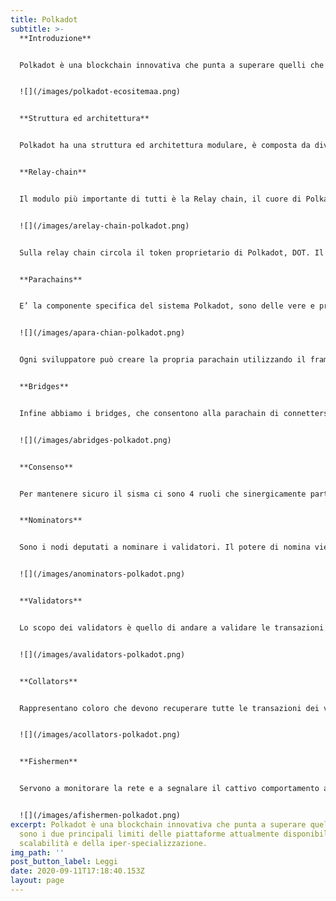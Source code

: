 ```yaml
---
title: Polkadot
subtitle: >-
  **Introduzione**


  Polkadot è una blockchain innovativa che punta a superare quelli che sono i 2 principali limiti delle piattaforme attualmente disponibili, cioé scalabilità e iper-specializzazione. Per superare il limite della scalabilità, Polkadot utilizza la tecnica dello sharding, ovvero divide la blockchain in tanti frammenti che vengono coordinati da una blockchain centrale con il compito di mettere assieme tutti i pezzi e di conseguenza va a smistare la gravosità del compito in diverse parti, aumentando in maniera esponenziale il numero di operazione che può compiere. Per quanto riguarda l’iper-specializzazione, Polkadot consente l’interoperabilità, più blockchain specializzate possano interagire e cooperare per creare un ecosistema estremamente vasto.


  ![](/images/polkadot-ecositemaa.png)


  **Struttura ed architettura**


  Polkadot ha una struttura ed architettura modulare, è composta da diverse componenti che si ripetono e che lavorano sinergicamente tra loro.


  **Relay-chain**


  Il modulo più importante di tutti è la Relay chain, il cuore di Polkadot: è responsabile della sicurezza condivisa, del consenso e dell’interoperabilità cross-chain della rete.


  ![](/images/arelay-chain-polkadot.png)


  Sulla relay chain circola il token proprietario di Polkadot, DOT. Il token DOT serve innanzitutto per la governance, gli holder del token sono incentivati a votare e/o proporre nuove modifiche per far evolvere l’ecosistema. Questo sistema permette a Polkadot di eseguire l’aggiornamento senza hard fork per integrare nuove funzionalità o correggere bug (es. diluizione della supply x 100). Il sistema quindi può aggiornarsi non appena saranno disponibili tecnologie migliori. Altro compito della relay chain è garantire la sicurezza, questo grazie ad un algoritmo di consenso proprietario (una sorta di proof of stake). Infine l’ultimo compito è quello di coordinare le attività che permettono l’interoperabilità delle diverse chain, che significa sia coordinare le blockchain native di polkadot (parachain) o esterne come quelle di Ethereum.


  **Parachains**


  E’ la componente specifica del sistema Polkadot, sono delle vere e proprie blockchain sviluppate all’interno del sistema polkadot ed ognuna di esse ha il suo token. E’una blockchain a sé stante ed è deputata a fare qualcosa di specifico e particolare.


  ![](/images/apara-chian-polkadot.png)


  Ogni sviluppatore può creare la propria parachain utilizzando il framework Substrate ed essa poi si integrerà con le altre e alla blockchain esterne grazie alla relay chain. Per creare nuove parachain occorre vincolare dei Dot con l’operazione denominata Bonding, questo al fine di evitare la creazione di eccessive parachain superflue (l’operazione rende costoso avere una parachain). Una volta che si decide di ritirare una parachain si svincolano i token DOT


  **Bridges**


  Infine abbiamo i bridges, che consentono alla parachain di connettersi e comunicare con reti esterne come Ethereum o Bitcoin e permettono quindi di collegare il mondo Polkadot con le blockchain esterne, anch’esse sono delle blockchain con un token proprio (es Darwinia )


  ![](/images/abridges-polkadot.png)


  **Consenso**


  Per mantenere sicuro il sisma ci sono 4 ruoli che sinergicamente partecipano a questo scopo: Nominator, Validator, Collator e Fishermen


  **Nominators**


  Sono i nodi deputati a nominare i validatori. Il potere di nomina viene acquisito facendo staking del token Dot


  ![](/images/anominators-polkadot.png)


  **Validators**


  Lo scopo dei validators è quello di andare a validare le transazioni ed i blocchi della blockchain. Anche i validatori dovranno essere token holder e dovranno fare staking in misura maggiore dei nominators.


  ![](/images/avalidators-polkadot.png)


  **Collators**


  Rappresentano coloro che devono recuperare tutte le transazioni dei vari shard, le elaborano e producono delle prove (proofs):queste vengono passate ai validators per la validazione stessa.


  ![](/images/acollators-polkadot.png)


  **Fishermen**


  Servono a monitorare la rete e a segnalare il cattivo comportamento ai validatori: la penitenza per il comportamento scorretto può arrivare anche allo slashing, cioé alla perdita dei DOT che vengono vincolati al noto affinchè questo possa compiere il suo dovere. Questo ruolo può essere svolto sia dai full node delle parachain che dai collators


  ![](/images/afishermen-polkadot.png)
excerpt: Polkadot è una blockchain innovativa che punta a superare quelli che
  sono i due principali limiti delle piattaforme attualmente disponibili, quindi
  scalabilità e della iper-specializzazione.
img_path: ''
post_button_label: Leggi
date: 2020-09-11T17:18:40.153Z
layout: page
---
```

